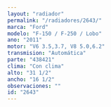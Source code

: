 ```yaml
---
layout: "radiador"
permalink: "/radiadores/2643/"
marca: "Ford"
modelo: "F-150 / F-250 / Lobo"
ano: "2011"
motor: "V6 3.5,3.7, V8 5.0,6.2"
transmision: "Automática"
parte: "438421"
clima: "Con clima"
alto: "31 1/2"
ancho: "16 1/2"
observaciones: ""
id: "2643"
---
```


